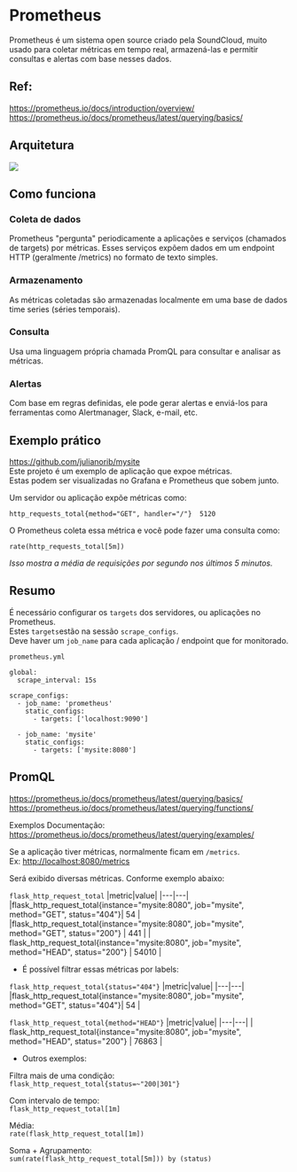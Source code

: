 # Prometheus

Prometheus é um sistema open source criado pela SoundCloud, muito usado para coletar métricas em tempo real, armazená-las e permitir consultas e alertas com base nesses dados.

## Ref:
<https://prometheus.io/docs/introduction/overview/>\
<https://prometheus.io/docs/prometheus/latest/querying/basics/>

## Arquitetura

![](https://prometheus.io/assets/docs/architecture.svg)


## Como funciona

### Coleta de dados

Prometheus "pergunta" periodicamente a aplicações e serviços (chamados de targets) por métricas.
Esses serviços expõem dados em um endpoint HTTP (geralmente /metrics) no formato de texto simples.

### Armazenamento

As métricas coletadas são armazenadas localmente em uma base de dados time series (séries temporais).

### Consulta

Usa uma linguagem própria chamada PromQL para consultar e analisar as métricas.

### Alertas

Com base em regras definidas, ele pode gerar alertas e enviá-los para ferramentas como Alertmanager, Slack, e-mail, etc.

## Exemplo prático

<https://github.com/julianorib/mysite>\
Este projeto é um exemplo de aplicação que expoe métricas.\
Estas podem ser visualizadas no Grafana e Prometheus que sobem junto.

Um servidor ou aplicação expõe métricas como:
```
http_requests_total{method="GET", handler="/"}  5120
```

O Prometheus coleta essa métrica e você pode fazer uma consulta como:

```
rate(http_requests_total[5m])
```
*Isso mostra a média de requisições por segundo nos últimos 5 minutos.*


## Resumo

É necessário configurar os `targets` dos servidores, ou aplicações no Prometheus.\
Estes `targets`estão na sessão `scrape_configs`.\
Deve haver um `job_name` para cada aplicação / endpoint que for monitorado.

`prometheus.yml`
```
global:
  scrape_interval: 15s

scrape_configs:
  - job_name: 'prometheus'
    static_configs:
      - targets: ['localhost:9090']

  - job_name: 'mysite'
    static_configs:
      - targets: ['mysite:8080']

```

## PromQL

<https://prometheus.io/docs/prometheus/latest/querying/basics/>
<https://prometheus.io/docs/prometheus/latest/querying/functions/>

Exemplos Documentação:
<https://prometheus.io/docs/prometheus/latest/querying/examples/>

Se a aplicação tiver métricas, normalmente ficam em `/metrics`.\
Ex:
<http://localhost:8080/metrics>

Será exibido diversas métricas. Conforme exemplo abaixo:

`flask_http_request_total`
|metric|value|
|---|---|
|flask_http_request_total{instance="mysite:8080", job="mysite", method="GET", status="404"}| 54 |
|flask_http_request_total{instance="mysite:8080", job="mysite", method="GET", status="200"} | 441 |
| flask_http_request_total{instance="mysite:8080", job="mysite", method="HEAD", status="200"} | 54010 |

- É possível filtrar essas métricas por labels:

`flask_http_request_total{status="404"}`
|metric|value|
|---|---|
|flask_http_request_total{instance="mysite:8080", job="mysite", method="GET", status="404"}| 54 |

`flask_http_request_total{method="HEAD"}`
|metric|value|
|---|---|
| flask_http_request_total{instance="mysite:8080", job="mysite", method="HEAD", status="200"} | 76863 |

- Outros exemplos:

Filtra mais de uma condição:\
`flask_http_request_total{status=~"200|301"}`

Com intervalo de tempo:\
`flask_http_request_total[1m]`

Média:\
`rate(flask_http_request_total[1m])`

Soma + Agrupamento:\
`sum(rate(flask_http_request_total[5m])) by (status)`

